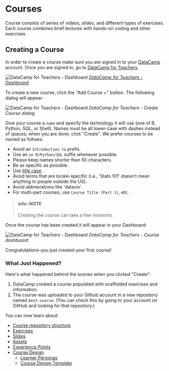 # Courses

Course consists of series of videos, slides, and different types of exercises. Each course combines brief lectures with hands-on coding and other exercises.

## Creating a Course

In order to create a course make sure you are signed in to your [DataCamp](https://www.datacamp.com) account.
Once you are signed in, go to [DataCamp for Teachers](https://www.datacamp.com/teach).

![DataCamp for Teachers - Dashboard](/images/courses/teach-dashboard.png)
_[DataCamp for Teachers - Dashboard](/interface/dashboard.md)_ 

To create a new course, click the "Add Course +" button.  The following dialog will appear:

![DataCamp for Teachers - Dashboard](/images/courses/teach-dashboard-add-course.png)
_DataCamp for Teachers - Create Course dialog_

Give your course a `name` and specify the technology it will use (one of R, Python, SQL, or Shell). Names must be all lower-case with dashes instead of spaces; when you are done, click "Create".  We prefer courses to be named as follows:

* Avoid an `Introduction to` prefix.
* Use an `in R/Python/SQL` suffix whenever possible.
* Please keep names shorter than 50 characters.
* Be as specific as possible.
* Use [title case](http://www.grammar-monster.com/lessons/capital_letters_title_case.htm).
* Avoid terms that are locale-specific (i.e., 'Stats 101' doesn't mean anything to people outside the US).
* Avoid abbreviations like 'datavis'.
* For multi-part courses, use `Course Title (Part 1)`, etc.

> #### info::NOTE
> Creating the course can take a few moments.

Once the course has been created it will appear in your Dashboard:

![DataCamp for Teachers - Dashboard](/images/courses/teach-dashboard-course-list.png)
_DataCamp for Teachers - Course dashboard_

Congratulations–you just created your first course!

### What Just Happened?

Here's what happened behind the scenes when you clicked "Create":

1.  DataCamp created a course populated with scaffolded exercises and information.
2.  The course was uploaded to your Github account in a new repository named `best-course`.
    (You can check this by going to your account on GitHub and looking for that repository.)

You can now learn about:

-   [Course repository structure](repo-structure.md)
-   [Exercises](exercises/README.md)
-   [Slides](slides.md)
-   [Assets](assets.md)
-   [Experience Points](xp.md)
-   [Course Design](design/README.md)
    -   [Learner Personas](design/personas.md)
    -   [Course Design Template](design/template.md)
